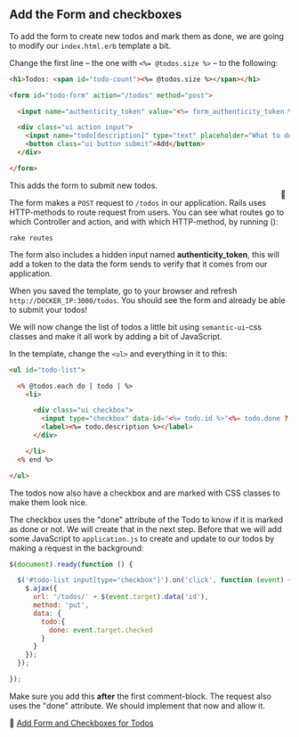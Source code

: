 ## Add the Form and checkboxes

To add the form to create new todos and mark them as done, we are going to modify our `index.html.erb` template a bit.

Change the first line – the one with `<%= @todos.size %>` – to the following:

```html
<h1>Todos: <span id="todo-count"><%= @todos.size %></span></h1>

<form id="todo-form" action="/todos" method="post">

  <input name="authenticity_token" value="<%= form_authenticity_token %>" type="hidden">

  <div class="ui action input">
    <input name="todo[description]" type="text" placeholder="What to do?" />
    <button class="ui button submit">Add</button>
  </div>

</form>
```

This adds the form to submit new todos.

The form makes a `POST` request to `/todos` in our application. Rails uses HTTP-methods to route request from users. You can see what routes go to which Controller and action, and with which HTTP-method, by running (<span style="display:inline-block;float:right;margin-top:-3.5em;margin-right:.5em;position:relative;">:whale:</span>):

```shell
rake routes
```

The form also includes a hidden input named **authenticity_token**, this will add a token to the data the form sends to verify that it comes from our application.

When you saved the template, go to your browser and refresh `http://DOCKER_IP:3000/todos`. You should see the form and already be able to submit your todos!

We will now change the list of todos a little bit using `semantic-ui`-css classes and make it all work by adding a bit of JavaScript.

In the template, change the `<ul>` and everything in it to this:

```html
<ul id="todo-list">

  <% @todos.each do | todo | %>
    <li>

      <div class="ui checkbox">
        <input type="checkbox" data-id="<%= todo.id %>"<%= todo.done ? ' checked="checked"' : '' %>>
        <label><%= todo.description %></label>
      </div>

    </li>
  <% end %>

</ul>
```
The todos now also have a checkbox and are marked with CSS classes to make them look nice.

The checkbox uses the "done" attribute of the Todo to know if it is marked as done or not. We will create that in the next step. Before that we will add some JavaScript to `application.js` to create and update to our todos by making a request in the background:

```javascript
$(document).ready(function () {

  $('#todo-list input[type="checkbox"]').on('click', function (event) {
    $.ajax({
      url: '/todos/' + $(event.target).data('id'),
      method: 'put',
      data: {
        todo:{
          done: event.target.checked
        }
      }
    });
  });

});
```

Make sure you add this **after** the first comment-block. The request also uses the "done" attribute. We should implement that now and allow it.


💾 [Add Form and Checkboxes for Todos](https://github.com/bastilian/todo-application/commit/ffe88069fc6192d9d390e869535e1f7621e0f29d)
